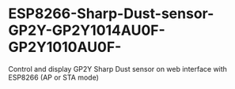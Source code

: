 # ESP8266-Sharp-Dust-sensor-GP2Y-GP2Y1014AU0F-GP2Y1010AU0F-

Control and display GP2Y Sharp Dust sensor on web interface with ESP8266 (AP or STA mode) 
